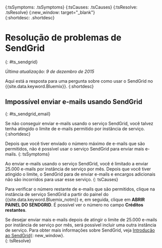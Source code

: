 {:tsSymptoms: .tsSymptoms} 
{:tsCauses: .tsCauses} 
{:tsResolve: .tsResolve} 
{:new_window: target="_blank"}  
{:shortdesc: .shortdesc}

# Resolução de problemas de SendGrid
{: #ts_sendgrid}

*Última atualização: 9 de dezembro de 2015*

Aqui está a resposta para uma pergunta sobre como usar o SendGrid no {{site.data.keyword.Bluemix}}.
{:shortdesc}


## Impossível enviar e-mails usando SendGrid
{: #ts_sendgrid_email}

Se não conseguir enviar e-mails usando o serviço SendGrid, você talvez tenha atingido o limite de e-mails permitido por instância de serviço.
{:shortdesc}


Depois que você tiver enviado o número máximo de e-mails que são permitidos, não é possível usar o serviço SendGrid para enviar mais e-mails.
{: tsSymptoms}


Ao enviar e-mails usando o serviço SendGrid, você é limitado a enviar 25.000 e-mails por instância de serviço por mês. Depois que você tiver atingido o limite, o SendGrid para de enviar e-mails e encargos adicionais não são incorridos para usar esse serviço.
{: tsCauses}

Para verificar o número restante de e-mails que são permitidos, clique na instância de serviço SendGrid a partir do painel do {{site.data.keyword.Bluemix_notm}} e, em seguida, clique em **ABRIR PAINEL DO SENDGRID**. É possível
ver o número no campo **Créditos restantes**.


Se desejar enviar mais e-mails depois de atingir o limite de
25.000 e-mails por instância de serviço por mês, será possível incluir uma outra
instância de serviço. Para obter mais informações sobre SendGrid, veja [Introdução ao SendGrid](https://sendgrid.com/docs/index.html){: new_window}.    
{: tsResolve}

